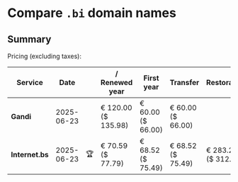 # Compare `.bi` domain names

## Summary

Pricing (excluding taxes):

| Service | Date |  | / Renewed year | First year | Transfer | Restoration |
|--|--|--|--|--|--|--|
| **Gandi** | 2025-06-23 |  | € 120.00<br>($ 135.98) | € 60.00<br>($ 66.00) | € 60.00<br>($ 66.00) |  |
| **Internet.bs** | 2025-06-23 | 🏆 | € 70.59<br>($ 77.79) | € 68.52<br>($ 75.49) | € 68.52<br>($ 75.49) | € 283.25<br>($ 312.09) |
